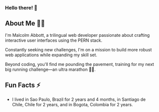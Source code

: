 ### Hello there! 👋

## About Me 🙋‍♂️
I'm Malcolm Abbott, a trilingual web developer passionate about crafting interactive user interfaces using the PERN stack.

Constantly seeking new challenges, I'm on a mission to build more robust web applications while expanding my skill set.

Beyond coding, you'll find me pounding the pavement, training for my next big running challenge—an ultra marathon 🏃‍♂️.

## Fun Facts ⚡
* I lived in Sao Paulo, Brazil for 2 years and 4 months, in Santiago de Chile, Chile for 2 years, and in Bogota, Colombia for 2 years.


<!--
**Malcolm-Abbott/Malcolm-Abbott** is a ✨ _special_ ✨ repository because its `README.md` (this file) appears on your GitHub profile.

Here are some ideas to get you started:

- 🔭 I’m currently working on ...
- 🌱 I’m currently learning ...
- 👯 I’m looking to collaborate on ...
- 🤔 I’m looking for help with ...
- 💬 Ask me about ...
- 📫 How to reach me: ...
- 😄 Pronouns: ...
- ⚡ Fun fact: ...
-->
